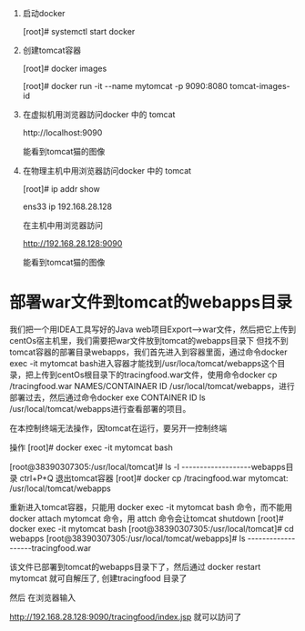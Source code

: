 
1. 启动docker

   [root]# systemctl start docker

2. 创建tomcat容器 
   
   [root]# docker images 
   
   [root]# docker run -it --name mytomcat -p 9090:8080  tomcat-images-id
   
3. 在虚拟机用浏览器訪问docker 中的 tomcat

     http://localhost:9090
     
    能看到tomcat猫的图像
    
 4. 在物理主机中用浏览器訪问docker 中的 tomcat   
 
    [root]# ip addr show
  
    ens33
     ip 192.168.28.128
 
    在主机中用浏览器訪问
    
    http://192.168.28.128:9090
    
     能看到tomcat猫的图像
     
 # 部署war文件到tomcat的webapps目录    

我们把一个用IDEA工具写好的Java web项目Export-->war文件，然后把它上传到centOs宿主机里，我们需要把war文件放到tomcat的webapps目录下
但找不到tomcat容器的部署目录webapps，我们首先进入到容器里面，通过命令docker exec -it mytomcat bash进入容器才能找到/usr/loca/tomcat/webapps这个目录，把上传到centOs根目录下的tracingfood.war文件，使用命令docker cp /tracingfood.war NAMES/CONTAINAER ID /usr/local/tomcat/webapps，进行部署过去，然后通过命令docker exe CONTAINER ID ls /usr/local/tomcat/webapps进行查看部署的项目。

 在本控制终端无法操作，因tomcat在运行，要另开一控制终端
 
 操作
 [root]# docker exec -it mytomcat bash
 
 [root@38390307305:/usr/local/tomcat]# ls -l
 -------------------webapps目录
 ctrl+P+Q   退出tomcat容器
 [root]# docker cp /tracingfood.war mytomcat: /usr/local/tomcat/webapps
 
 重新进入tomcat容器，只能用 docker exec -it mytomcat bash 命令，而不能用 docker attach mytomcat 命令，用 attch 命令会让tomcat shutdown
 [root]# docker exec -it mytomcat bash
 [root@38390307305:/usr/local/tomcat]# cd webapps
 [root@38390307305:/usr/local/tomcat/webapps]# ls 
 -------------------tracingfood.war
 
 该文件已部署到tomcat的webapps目录下了，然后通过 docker restart mytomcat 就可自解压了, 创建tracingfood 目录了
 
 然后 在浏览器输入
 
 http://192.168.28.128:9090/tracingfood/index.jsp 就可以訪问了
 
 
 
 

